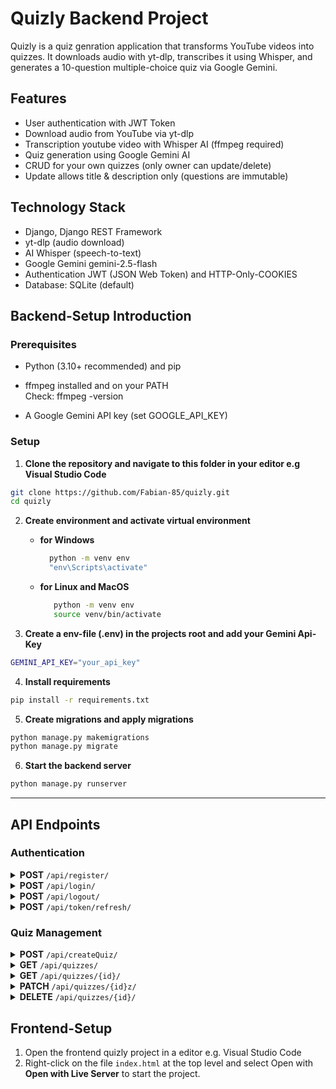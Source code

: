 # Quizly Backend Project

Quizly is a quiz genration application that transforms YouTube videos into quizzes. It downloads audio with yt-dlp, transcribes it using Whisper, and generates a 10-question multiple-choice quiz via Google Gemini. 

## Features
- User authentication with JWT Token
- Download audio from YouTube via yt-dlp
- Transcription youtube video with Whisper AI (ffmpeg required)
- Quiz generation using Google Gemini AI
- CRUD for your own quizzes (only owner can update/delete)
- Update allows title & description only (questions are immutable)

## Technology Stack
- Django, Django REST Framework
- yt-dlp (audio download)
- AI Whisper (speech-to-text)
- Google Gemini gemini-2.5-flash
- Authentication JWT (JSON Web Token) and HTTP-Only-COOKIES
- Database: SQLite (default)


## Backend-Setup Introduction

### Prerequisites
- Python (3.10+ recommended) and pip

- ffmpeg installed and on your PATH <br> 
   Check: ffmpeg -version

- A Google Gemini API key (set GOOGLE_API_KEY)

### Setup

1. **Clone the repository and navigate to this folder in your editor e.g Visual Studio Code**
```bash
git clone https://github.com/Fabian-85/quizly.git
cd quizly
```
 
2. **Create environment and activate virtual environment**
    -  **for Windows**

       ```bash
         python -m venv env
         "env\Scripts\activate" 
       ```
 

   -  **for Linux and MacOS**
 
      ```bash
         python -m venv env
         source venv/bin/activate 
      ```

3. **Create a env-file (.env) in the projects root and add your Gemini Api-Key**
```bash
GEMINI_API_KEY="your_api_key"
```


4. **Install requirements**
```bash
pip install -r requirements.txt
```

5. **Create migrations and apply migrations**
```bash
python manage.py makemigrations
python manage.py migrate
```

6. **Start the backend server**
```bash
python manage.py runserver
```
---


## API Endpoints

### Authentication

  <details>
  <summary><strong>POST</strong> <code>/api/register/</code></summary>
   
  **Request Body:**
  
  ```json
  {
    "username": "your_username",
    "password": "your_password",
    "confirmed_password": "your_confirmed_password",
    "email": "your_email@example.com"
  }
  ```
  </details>

  <details>
  <summary><strong>POST</strong> <code>/api/login/</code></summary>
   
  **Request Body:**
  
  ```json
  {
  "username": "your_username",
  "password": "your_password"
  }
  ```
  </details>

  <details>
  <summary><strong>POST</strong> <code>/api/logout/</code></summary>
   
  **Request Body:**
  
  ```json
  {

  }
  ```
  </details>

   <details>
  <summary><strong>POST</strong> <code>/api/token/refresh/</code></summary>
   
  **Request Body**
  
  ```json
  {

  }
  ```
  </details>
 
### Quiz Management

<details>
  <summary><strong>POST</strong> <code>/api/createQuiz/</code></summary>
   
  **Request Body:**
  
  ```json
  {
  "url": "https://www.youtube.com/watch?v=example"
  }
  ```
 </details>

<details>
  <summary><strong>GET</strong> <code>/api/quizzes/</code></summary>
 </details>

 <details>
  <summary><strong>GET</strong> <code>/api/quizzes/{id}/</code></summary>
 </details>

 <details>
  <summary><strong>PATCH</strong> <code>/api/quizzes/{id}z/</code></summary>
   
  **Request Body:**
  
  ```json
 {
  "title": "Updated Title",
  "description:"Updated Description"
}
  ```
 </details>

  <details>
  <summary><strong>DELETE</strong> <code>/api/quizzes/{id}/</code></summary>
 </details>

## Frontend-Setup

1. Open the frontend quizly project in a editor e.g. Visual Studio Code
2. Right-click on the file `index.html` at the top level and select Open with  **Open with Live Server** to start the project.
